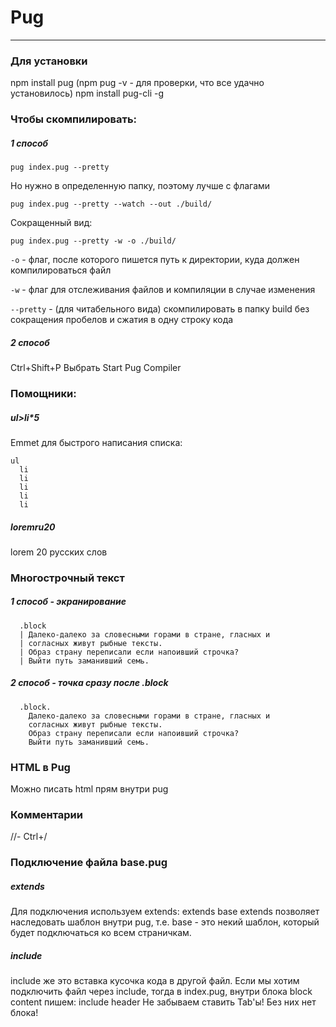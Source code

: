 # Pug
***
### Для установки
npm install pug
(npm pug -v - для проверки, что все удачно установилось)
npm install pug-cli -g
<!-- npm install pug --save-dev (из директории проекта) -->

### Чтобы скомпилировать:
##### 1 способ
```
pug index.pug --pretty
```
Но нужно в определенную папку, поэтому лучше с флагами
```
pug index.pug --pretty --watch --out ./build/
```
Сокращенный вид:
```
pug index.pug --pretty -w -o ./build/
```

`-o` - флаг, после которого пишется путь к директории, куда должен компилироваться файл

`-w` - флаг для отслеживания файлов и компиляции в случае изменения

`--pretty` - (для читабельного вида) cкомпилировать в папку build без сокращения пробелов и сжатия в одну строку кода 

##### 2 способ
Ctrl+Shift+P
Выбрать Start Pug Compiler

### Помощники:
##### ul>li*5 
Emmet для быстрого написания списка:
```
ul
  li 
  li 
  li 
  li 
  li 
```
##### loremru20
lorem 20 русских слов

### Многострочный текст

##### 1 способ - экранирование
```
  .block 
  | Далеко-далеко за словесными горами в стране, гласных и 
  | согласных живут рыбные тексты. 
  | Образ страну переписали если напоивший строчка? 
  | Выйти путь заманивший семь.
```
##### 2 способ - точка сразу после .block
```
  .block. 
    Далеко-далеко за словесными горами в стране, гласных и 
    согласных живут рыбные тексты. 
    Образ страну переписали если напоивший строчка? 
    Выйти путь заманивший семь.
```

### HTML в Pug
Можно писать html прям внутри pug

### Комментарии
//-
Ctrl+/


### Подключение файла base.pug

##### extends
Для подключения используем extends:
extends base
extends  позволяет наследовать шаблон внутри pug, т.е. base - это некий шаблон, который будет подключаться ко всем страничкам.

##### include
include же это вставка кусочка кода в другой файл. 
Если мы хотим подключить файл через include, тогда в index.pug, внутри блока block content пишем:
  include header
Не забываем ставить Tab'ы! Без них нет блока!

